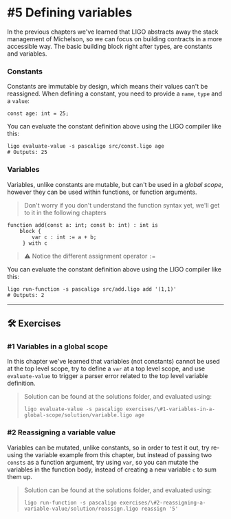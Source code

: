 # #5 Defining variables

In the previous chapters we've learned that LIGO abstracts away the stack management of Michelson, so we can focus on building contracts in a more accessible way. The basic building block right after types, are constants and variables.

### Constants

Constants are immutable by design, which means their values can't be reassigned.
When defining a constant, you need to provide a `name`, `type` and a `value`:

```
const age: int = 25;
```

You can evaluate the constant definition above using the LIGO compiler like this:

```shell
ligo evaluate-value -s pascaligo src/const.ligo age
# Outputs: 25
```

### Variables

Variables, unlike constants are mutable, but can't be used in a *global scope*, however they can be used within functions, or function arguments.

> Don't worry if you don't understand the function syntax yet, we'll get to it in the following chapters

```
function add(const a: int; const b: int) : int is
    block { 
        var c : int := a + b;
     } with c
```

> ⚠️ Notice the different assignment operator `:=`

You can evaluate the constant definition above using the LIGO compiler like this:

```shell
ligo run-function -s pascaligo src/add.ligo add '(1,1)' 
# Outputs: 2
```

---

## 🛠 Exercises

### #1 Variables in a global scope 

In this chapter we've learned that variables (not constants) cannot be used at the top level scope, try to define a `var` at a top level scope, and use `evaluate-value` to trigger a parser error related to the top level variable definition.

> Solution can be found at the solutions folder, and evaluated using:
> ```
> ligo evaluate-value -s pascaligo exercises/\#1-variables-in-a-global-scope/solution/variable.ligo age
> ```

### #2 Reassigning a variable value

Variables can be mutated, unlike constants, so in order to test it out, try re-using the variable example from this chapter, but instead of passing two `consts` as a function argument, try using `var`, so you can mutate the variables in the function body, instead of creating a new variable `c` to sum them up.

> Solution can be found at the solutions folder, and evaluated using:
> ```
> ligo run-function -s pascaligo exercises/\#2-reassigning-a-variable-value/solution/reassign.ligo reassign '5'
> ```

